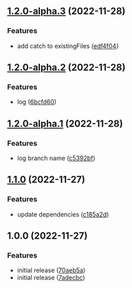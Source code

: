 ## [1.2.0-alpha.3](https://github.com/RimacTechnology/semantic-release-s3/compare/v1.2.0-alpha.2...v1.2.0-alpha.3) (2022-11-28)


### Features

* add catch to existingFiles ([edf4f04](https://github.com/RimacTechnology/semantic-release-s3/commit/edf4f04e55d1818585b8c225c8670d71373e2e5b))

## [1.2.0-alpha.2](https://github.com/RimacTechnology/semantic-release-s3/compare/v1.2.0-alpha.1...v1.2.0-alpha.2) (2022-11-28)


### Features

* log ([6bcfd60](https://github.com/RimacTechnology/semantic-release-s3/commit/6bcfd60a8a434133d93db3b29a7ae334a4235a36))

## [1.2.0-alpha.1](https://github.com/RimacTechnology/semantic-release-s3/compare/v1.1.0...v1.2.0-alpha.1) (2022-11-28)


### Features

* log branch name ([c5392bf](https://github.com/RimacTechnology/semantic-release-s3/commit/c5392bf98276c31c27fcf1a5f4496ed1bde5952e))

## [1.1.0](https://github.com/RimacTechnology/semantic-release-s3/compare/v1.0.0...v1.1.0) (2022-11-27)


### Features

* update dependencies ([c185a2d](https://github.com/RimacTechnology/semantic-release-s3/commit/c185a2dfbdb3e75e83a6b0a55bec819c582722b7))

## 1.0.0 (2022-11-27)


### Features

* initial release ([70aeb5a](https://github.com/RimacTechnology/semantic-release-s3/commit/70aeb5a151cba6dcd18e46c19f906890a497a9c5))
* initial release ([7adecbc](https://github.com/RimacTechnology/semantic-release-s3/commit/7adecbc2a99d9c7b94deb1e7f1c3a0dc4ebfe669))
